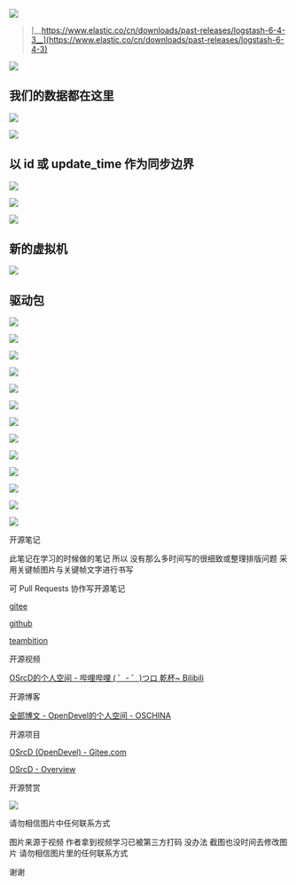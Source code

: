 

![](https://tcs.teambition.net/storage/3121b1988ddcaf2ee6f3af39229a63c62e0b?Signature=eyJhbGciOiJIUzI1NiIsInR5cCI6IkpXVCJ9.eyJBcHBJRCI6IjU5Mzc3MGZmODM5NjMyMDAyZTAzNThmMSIsIl9hcHBJZCI6IjU5Mzc3MGZmODM5NjMyMDAyZTAzNThmMSIsIl9vcmdhbml6YXRpb25JZCI6IiIsImV4cCI6MTYxMDgxMzM1OSwiaWF0IjoxNjEwMjA4NTU5LCJyZXNvdXJjZSI6Ii9zdG9yYWdlLzMxMjFiMTk4OGRkY2FmMmVlNmYzYWYzOTIyOWE2M2M2MmUwYiJ9.E21tgWimsU6ZaadkyzjZ0e1hBWUfFSHvnX1hhzYo81g&download=2020-09-17%20175800.png "")

> [__https://www.elastic.co/cn/downloads/past-releases/logstash-6-4-3__](https://www.elastic.co/cn/downloads/past-releases/logstash-6-4-3)

![](https://tcs.teambition.net/storage/31211be82009a8650503320ab6d431852959?Signature=eyJhbGciOiJIUzI1NiIsInR5cCI6IkpXVCJ9.eyJBcHBJRCI6IjU5Mzc3MGZmODM5NjMyMDAyZTAzNThmMSIsIl9hcHBJZCI6IjU5Mzc3MGZmODM5NjMyMDAyZTAzNThmMSIsIl9vcmdhbml6YXRpb25JZCI6IiIsImV4cCI6MTYxMDgxMzM1OSwiaWF0IjoxNjEwMjA4NTU5LCJyZXNvdXJjZSI6Ii9zdG9yYWdlLzMxMjExYmU4MjAwOWE4NjUwNTAzMzIwYWI2ZDQzMTg1Mjk1OSJ9.zBr1kH4k4YSpvaNRV0S00x65L_WwG26uqxVBgjkb23o&download=image.png "")

## 我们的数据都在这里

![](https://tcs.teambition.net/storage/3121aec0f70dac89bcc4385bbab6d68f1513?Signature=eyJhbGciOiJIUzI1NiIsInR5cCI6IkpXVCJ9.eyJBcHBJRCI6IjU5Mzc3MGZmODM5NjMyMDAyZTAzNThmMSIsIl9hcHBJZCI6IjU5Mzc3MGZmODM5NjMyMDAyZTAzNThmMSIsIl9vcmdhbml6YXRpb25JZCI6IiIsImV4cCI6MTYxMDgxMzM1OSwiaWF0IjoxNjEwMjA4NTU5LCJyZXNvdXJjZSI6Ii9zdG9yYWdlLzMxMjFhZWMwZjcwZGFjODliY2M0Mzg1YmJhYjZkNjhmMTUxMyJ9.QQ5CShr5hK1VEUVYiMWwdDmgokQy2TQz76AWoeg5d9s&download=image.png "")

![](https://tcs.teambition.net/storage/3121f5affabf421e55df3f3b509850dc05ac?Signature=eyJhbGciOiJIUzI1NiIsInR5cCI6IkpXVCJ9.eyJBcHBJRCI6IjU5Mzc3MGZmODM5NjMyMDAyZTAzNThmMSIsIl9hcHBJZCI6IjU5Mzc3MGZmODM5NjMyMDAyZTAzNThmMSIsIl9vcmdhbml6YXRpb25JZCI6IiIsImV4cCI6MTYxMDgxMzM1OSwiaWF0IjoxNjEwMjA4NTU5LCJyZXNvdXJjZSI6Ii9zdG9yYWdlLzMxMjFmNWFmZmFiZjQyMWU1NWRmM2YzYjUwOTg1MGRjMDVhYyJ9.xM-wy7oNEA9bUhpRP49szfrTgE19OTJcVuPmksSIeac&download=image.png "")

## 以 id 或 update_time 作为同步边界

![](https://tcs.teambition.net/storage/31212f10cf25fa3e26d36cd322d280f12c1d?Signature=eyJhbGciOiJIUzI1NiIsInR5cCI6IkpXVCJ9.eyJBcHBJRCI6IjU5Mzc3MGZmODM5NjMyMDAyZTAzNThmMSIsIl9hcHBJZCI6IjU5Mzc3MGZmODM5NjMyMDAyZTAzNThmMSIsIl9vcmdhbml6YXRpb25JZCI6IiIsImV4cCI6MTYxMDgxMzM1OSwiaWF0IjoxNjEwMjA4NTU5LCJyZXNvdXJjZSI6Ii9zdG9yYWdlLzMxMjEyZjEwY2YyNWZhM2UyNmQzNmNkMzIyZDI4MGYxMmMxZCJ9.3t37u_yBKPeB14a7vWouvT9HiCzR300YP19n-af80og&download=image.png "")

![](https://tcs.teambition.net/storage/3121cf49bb1b07ac6d7135f28ad10497a017?Signature=eyJhbGciOiJIUzI1NiIsInR5cCI6IkpXVCJ9.eyJBcHBJRCI6IjU5Mzc3MGZmODM5NjMyMDAyZTAzNThmMSIsIl9hcHBJZCI6IjU5Mzc3MGZmODM5NjMyMDAyZTAzNThmMSIsIl9vcmdhbml6YXRpb25JZCI6IiIsImV4cCI6MTYxMDgxMzM1OSwiaWF0IjoxNjEwMjA4NTU5LCJyZXNvdXJjZSI6Ii9zdG9yYWdlLzMxMjFjZjQ5YmIxYjA3YWM2ZDcxMzVmMjhhZDEwNDk3YTAxNyJ9.ByCzexGLXwpTLOSrZPrfnudYr2KG0cY7z-RFpBwMw_s&download=image.png "")

![](https://tcs.teambition.net/storage/31217fa869eff9cb9e8d3a91304fbfb338a7?Signature=eyJhbGciOiJIUzI1NiIsInR5cCI6IkpXVCJ9.eyJBcHBJRCI6IjU5Mzc3MGZmODM5NjMyMDAyZTAzNThmMSIsIl9hcHBJZCI6IjU5Mzc3MGZmODM5NjMyMDAyZTAzNThmMSIsIl9vcmdhbml6YXRpb25JZCI6IiIsImV4cCI6MTYxMDgxMzM1OSwiaWF0IjoxNjEwMjA4NTU5LCJyZXNvdXJjZSI6Ii9zdG9yYWdlLzMxMjE3ZmE4NjllZmY5Y2I5ZThkM2E5MTMwNGZiZmIzMzhhNyJ9.3UzFlJdxJoB1cVuYjNk2Tlf3LZyQF9RN0QEMJ5-zivs&download=image.png "")

## 新的虚拟机

![](https://tcs.teambition.net/storage/31213e341864376430721f3d06642aae94c9?Signature=eyJhbGciOiJIUzI1NiIsInR5cCI6IkpXVCJ9.eyJBcHBJRCI6IjU5Mzc3MGZmODM5NjMyMDAyZTAzNThmMSIsIl9hcHBJZCI6IjU5Mzc3MGZmODM5NjMyMDAyZTAzNThmMSIsIl9vcmdhbml6YXRpb25JZCI6IiIsImV4cCI6MTYxMDgxMzM1OSwiaWF0IjoxNjEwMjA4NTU5LCJyZXNvdXJjZSI6Ii9zdG9yYWdlLzMxMjEzZTM0MTg2NDM3NjQzMDcyMWYzZDA2NjQyYWFlOTRjOSJ9.AKWBBtAxAwlgmlM0ljJmOOHlWm20bEq0PMslXK1Owx0&download=image.png "")

## 驱动包







![](https://tcs.teambition.net/storage/3121503187ec0b8c02567840f8a89b12b1ca?Signature=eyJhbGciOiJIUzI1NiIsInR5cCI6IkpXVCJ9.eyJBcHBJRCI6IjU5Mzc3MGZmODM5NjMyMDAyZTAzNThmMSIsIl9hcHBJZCI6IjU5Mzc3MGZmODM5NjMyMDAyZTAzNThmMSIsIl9vcmdhbml6YXRpb25JZCI6IiIsImV4cCI6MTYxMDgxMzM1OSwiaWF0IjoxNjEwMjA4NTU5LCJyZXNvdXJjZSI6Ii9zdG9yYWdlLzMxMjE1MDMxODdlYzBiOGMwMjU2Nzg0MGY4YTg5YjEyYjFjYSJ9.SL8gkYd1C4_xvIbNkwJ5IB-y3Z706GFPpQdGG3EY7XQ&download=image.png "")

![](https://tcs.teambition.net/storage/3121630a38d94bc17c3d76bfc759ba4ed132?Signature=eyJhbGciOiJIUzI1NiIsInR5cCI6IkpXVCJ9.eyJBcHBJRCI6IjU5Mzc3MGZmODM5NjMyMDAyZTAzNThmMSIsIl9hcHBJZCI6IjU5Mzc3MGZmODM5NjMyMDAyZTAzNThmMSIsIl9vcmdhbml6YXRpb25JZCI6IiIsImV4cCI6MTYxMDgxMzM1OSwiaWF0IjoxNjEwMjA4NTU5LCJyZXNvdXJjZSI6Ii9zdG9yYWdlLzMxMjE2MzBhMzhkOTRiYzE3YzNkNzZiZmM3NTliYTRlZDEzMiJ9.IZtzyRhg1kDXnL4LTCPPkjt2i_0NV3kwtWmkduXoojA&download=image.png "")

![](https://tcs.teambition.net/storage/312152fa33dc87a0765896c0d45a7aa99405?Signature=eyJhbGciOiJIUzI1NiIsInR5cCI6IkpXVCJ9.eyJBcHBJRCI6IjU5Mzc3MGZmODM5NjMyMDAyZTAzNThmMSIsIl9hcHBJZCI6IjU5Mzc3MGZmODM5NjMyMDAyZTAzNThmMSIsIl9vcmdhbml6YXRpb25JZCI6IiIsImV4cCI6MTYxMDgxMzM1OSwiaWF0IjoxNjEwMjA4NTU5LCJyZXNvdXJjZSI6Ii9zdG9yYWdlLzMxMjE1MmZhMzNkYzg3YTA3NjU4OTZjMGQ0NWE3YWE5OTQwNSJ9.S-GqZGLYxJVeghUHO0ywvB13AEsEJfboKZOfUiMKHG0&download=image.png "")

![](https://tcs.teambition.net/storage/3121683695996f78ada367ef08d0284a02bf?Signature=eyJhbGciOiJIUzI1NiIsInR5cCI6IkpXVCJ9.eyJBcHBJRCI6IjU5Mzc3MGZmODM5NjMyMDAyZTAzNThmMSIsIl9hcHBJZCI6IjU5Mzc3MGZmODM5NjMyMDAyZTAzNThmMSIsIl9vcmdhbml6YXRpb25JZCI6IiIsImV4cCI6MTYxMDgxMzM1OSwiaWF0IjoxNjEwMjA4NTU5LCJyZXNvdXJjZSI6Ii9zdG9yYWdlLzMxMjE2ODM2OTU5OTZmNzhhZGEzNjdlZjA4ZDAyODRhMDJiZiJ9._vEb5pE1thAc0Rto6C0SoQ7PAvKL6v4Xcpiqch3m5tM&download=image.png "")

![](https://tcs.teambition.net/storage/312182ab816dab551a6ab9edbfa670da59c3?Signature=eyJhbGciOiJIUzI1NiIsInR5cCI6IkpXVCJ9.eyJBcHBJRCI6IjU5Mzc3MGZmODM5NjMyMDAyZTAzNThmMSIsIl9hcHBJZCI6IjU5Mzc3MGZmODM5NjMyMDAyZTAzNThmMSIsIl9vcmdhbml6YXRpb25JZCI6IiIsImV4cCI6MTYxMDgxMzM1OSwiaWF0IjoxNjEwMjA4NTU5LCJyZXNvdXJjZSI6Ii9zdG9yYWdlLzMxMjE4MmFiODE2ZGFiNTUxYTZhYjllZGJmYTY3MGRhNTljMyJ9.jwQunqduWE7wVoP9oMj9Ny2P6ZS6uLkvOFkJVMldsUs&download=image.png "")

![](https://tcs.teambition.net/storage/3121e2ea1679ae572afdb04c9b7e9911522b?Signature=eyJhbGciOiJIUzI1NiIsInR5cCI6IkpXVCJ9.eyJBcHBJRCI6IjU5Mzc3MGZmODM5NjMyMDAyZTAzNThmMSIsIl9hcHBJZCI6IjU5Mzc3MGZmODM5NjMyMDAyZTAzNThmMSIsIl9vcmdhbml6YXRpb25JZCI6IiIsImV4cCI6MTYxMDgxMzM1OSwiaWF0IjoxNjEwMjA4NTU5LCJyZXNvdXJjZSI6Ii9zdG9yYWdlLzMxMjFlMmVhMTY3OWFlNTcyYWZkYjA0YzliN2U5OTExNTIyYiJ9.trZvdI5em93Vh4Bak5Sr45uQQNt0DA8TXGGEli78G3c&download=image.png "")

![](https://tcs.teambition.net/storage/3121ce404b712995cb91c08e55aa184e752b?Signature=eyJhbGciOiJIUzI1NiIsInR5cCI6IkpXVCJ9.eyJBcHBJRCI6IjU5Mzc3MGZmODM5NjMyMDAyZTAzNThmMSIsIl9hcHBJZCI6IjU5Mzc3MGZmODM5NjMyMDAyZTAzNThmMSIsIl9vcmdhbml6YXRpb25JZCI6IiIsImV4cCI6MTYxMDgxMzM1OSwiaWF0IjoxNjEwMjA4NTU5LCJyZXNvdXJjZSI6Ii9zdG9yYWdlLzMxMjFjZTQwNGI3MTI5OTVjYjkxYzA4ZTU1YWExODRlNzUyYiJ9.B2lFch1-GSBziPUwdtSeNUZnKaaMCkxju6FE-MhxXic&download=image.png "")

![](https://tcs.teambition.net/storage/31211708f89d42caa1cd89c1210f3366ed87?Signature=eyJhbGciOiJIUzI1NiIsInR5cCI6IkpXVCJ9.eyJBcHBJRCI6IjU5Mzc3MGZmODM5NjMyMDAyZTAzNThmMSIsIl9hcHBJZCI6IjU5Mzc3MGZmODM5NjMyMDAyZTAzNThmMSIsIl9vcmdhbml6YXRpb25JZCI6IiIsImV4cCI6MTYxMDgxMzM1OSwiaWF0IjoxNjEwMjA4NTU5LCJyZXNvdXJjZSI6Ii9zdG9yYWdlLzMxMjExNzA4Zjg5ZDQyY2FhMWNkODljMTIxMGYzMzY2ZWQ4NyJ9.MUlvzp_xcoeijFnN__uI8QFE9nLTHJBOd0vSEB5Dfyo&download=image.png "")

![](https://tcs.teambition.net/storage/312183d5b6c7326bc0b2955dad4003512ce9?Signature=eyJhbGciOiJIUzI1NiIsInR5cCI6IkpXVCJ9.eyJBcHBJRCI6IjU5Mzc3MGZmODM5NjMyMDAyZTAzNThmMSIsIl9hcHBJZCI6IjU5Mzc3MGZmODM5NjMyMDAyZTAzNThmMSIsIl9vcmdhbml6YXRpb25JZCI6IiIsImV4cCI6MTYxMDgxMzM1OSwiaWF0IjoxNjEwMjA4NTU5LCJyZXNvdXJjZSI6Ii9zdG9yYWdlLzMxMjE4M2Q1YjZjNzMyNmJjMGIyOTU1ZGFkNDAwMzUxMmNlOSJ9.SV35h5YpAQYqcnvyGkBxvG3zyaholi-1HwzwvfVKYA4&download=image.png "")

![](https://tcs.teambition.net/storage/312177a7cc2004c0138e189e8d965f4ffa24?Signature=eyJhbGciOiJIUzI1NiIsInR5cCI6IkpXVCJ9.eyJBcHBJRCI6IjU5Mzc3MGZmODM5NjMyMDAyZTAzNThmMSIsIl9hcHBJZCI6IjU5Mzc3MGZmODM5NjMyMDAyZTAzNThmMSIsIl9vcmdhbml6YXRpb25JZCI6IiIsImV4cCI6MTYxMDgxMzM1OSwiaWF0IjoxNjEwMjA4NTU5LCJyZXNvdXJjZSI6Ii9zdG9yYWdlLzMxMjE3N2E3Y2MyMDA0YzAxMzhlMTg5ZThkOTY1ZjRmZmEyNCJ9.GqdG0O1i9ZdBX28DMo7Mw_-ey1_cIsnCA3P8E6H92ec&download=image.png "")

![](https://tcs.teambition.net/storage/3121b48911bda688a81f99f898b63b03ee50?Signature=eyJhbGciOiJIUzI1NiIsInR5cCI6IkpXVCJ9.eyJBcHBJRCI6IjU5Mzc3MGZmODM5NjMyMDAyZTAzNThmMSIsIl9hcHBJZCI6IjU5Mzc3MGZmODM5NjMyMDAyZTAzNThmMSIsIl9vcmdhbml6YXRpb25JZCI6IiIsImV4cCI6MTYxMDgxMzM1OSwiaWF0IjoxNjEwMjA4NTU5LCJyZXNvdXJjZSI6Ii9zdG9yYWdlLzMxMjFiNDg5MTFiZGE2ODhhODFmOTlmODk4YjYzYjAzZWU1MCJ9.Ez_QcCI7Cb6Q01IVhzDf99djyGTDx2JpGFCYslQcaTA&download=image.png "")

![](https://tcs.teambition.net/storage/31210a5638c15178dc3768312eacfef03dcd?Signature=eyJhbGciOiJIUzI1NiIsInR5cCI6IkpXVCJ9.eyJBcHBJRCI6IjU5Mzc3MGZmODM5NjMyMDAyZTAzNThmMSIsIl9hcHBJZCI6IjU5Mzc3MGZmODM5NjMyMDAyZTAzNThmMSIsIl9vcmdhbml6YXRpb25JZCI6IiIsImV4cCI6MTYxMDgxMzM1OSwiaWF0IjoxNjEwMjA4NTU5LCJyZXNvdXJjZSI6Ii9zdG9yYWdlLzMxMjEwYTU2MzhjMTUxNzhkYzM3NjgzMTJlYWNmZWYwM2RjZCJ9.bqDbJGP0S-13t33D1GMGYsWQoCGdwT4ou_k1T0Brx0o&download=image.png "")

![](https://tcs.teambition.net/storage/3121c36b0df3ae140f292ede214d1715a9a7?Signature=eyJhbGciOiJIUzI1NiIsInR5cCI6IkpXVCJ9.eyJBcHBJRCI6IjU5Mzc3MGZmODM5NjMyMDAyZTAzNThmMSIsIl9hcHBJZCI6IjU5Mzc3MGZmODM5NjMyMDAyZTAzNThmMSIsIl9vcmdhbml6YXRpb25JZCI6IiIsImV4cCI6MTYxMDgxMzM1OSwiaWF0IjoxNjEwMjA4NTU5LCJyZXNvdXJjZSI6Ii9zdG9yYWdlLzMxMjFjMzZiMGRmM2FlMTQwZjI5MmVkZTIxNGQxNzE1YTlhNyJ9.6qRmXahHOhIfaAlAo5HGlQuwhosGGFfajChuBIC7A5k&download=image.png "")





开源笔记

此笔记在学习的时候做的笔记 所以 没有那么多时间写的很细致或整理排版问题 采用关键帧图片与关键帧文字进行书写 

可 Pull Requests 协作写开源笔记

[gitee](https://gitee.com/opendevel/java-for-linux)

[github](https://github.com/OSrcD/java-for-linux)

[teambition](https://tburl.in/0jDNvpbK)

开源视频

[OSrcD的个人空间 - 哔哩哔哩 ( ゜- ゜)つロ 乾杯~ Bilibili](https://space.bilibili.com/77266754)

开源博客

[全部博文 - OpenDevel的个人空间 - OSCHINA](https://my.oschina.net/u/4675154?tab=newest&catalogId=0)

开源项目

[OSrcD (OpenDevel) - Gitee.com](https://gitee.com/OpenDevel)

[OSrcD - Overview](https://github.com/OSrcD)

开源赞赏

![](https://tcs.teambition.net/storage/3121aed56e96d914e1046f3b498b493ce232?Signature=eyJhbGciOiJIUzI1NiIsInR5cCI6IkpXVCJ9.eyJBcHBJRCI6IjU5Mzc3MGZmODM5NjMyMDAyZTAzNThmMSIsIl9hcHBJZCI6IjU5Mzc3MGZmODM5NjMyMDAyZTAzNThmMSIsIl9vcmdhbml6YXRpb25JZCI6IiIsImV4cCI6MTYxMDgxMzM1OSwiaWF0IjoxNjEwMjA4NTU5LCJyZXNvdXJjZSI6Ii9zdG9yYWdlLzMxMjFhZWQ1NmU5NmQ5MTRlMTA0NmYzYjQ5OGI0OTNjZTIzMiJ9.W40D2eLorY4NVUdojObWw8bS86ymgFn1Zbu2s4AAEZ4&download=image.png "")

请勿相信图片中任何联系方式

图片来源于视频 作者拿到视频学习已被第三方打码 没办法 截图也没时间去修改图片 请勿相信图片里的任何联系方式

谢谢

